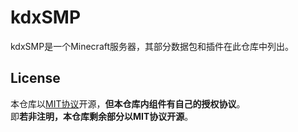 # kdxSMP
kdxSMP是一个Minecraft服务器，其部分数据包和插件在此仓库中列出。

## License
本仓库以[MIT协议](/license.md)开源，**但本仓库内组件有自己的授权协议**。<br>
即**若非注明，本仓库剩余部分以MIT协议开源**。